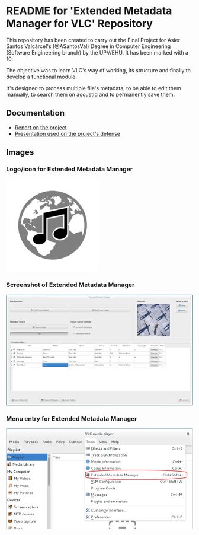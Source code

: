 README for 'Extended Metadata Manager for VLC' Repository
===============================

This repository has been created to carry out the Final Project for Asier Santos Valcárcel's (@ASantosVal) Degree in Computer Engineering (Software Engineering branch) by the UPV/EHU. It has been marked with a 10.

The objective was to learn VLC's way of working, its structure and finally to develop a functional module.

It's designed to process multiple file's metadata, to be able to edit them manually, to search them on [acoustId](https://acoustid.org/) and to permanently save them.

## Documentation
* [Report on the project](https://github.com/ASantosVal/EMM_for_VLC/blob/master/Memoria/asier_santos-memoria_v1.1.pdf)
* [Presentation used on the project's defense](https://github.com/ASantosVal/EMM_for_VLC/blob/master/Presentaci%C3%B3n/Presentaci%C3%B3n.pdf)

## Images

### Logo/icon for Extended Metadata Manager
<img src="https://github.com/ASantosVal/EMM_for_VLC/blob/master/Memoria/Images/DEV-EMM-logo.png" width="250" height="250">

### Screenshot of Extended Metadata Manager
![Screenshot of Extended Metadata Manager](/Memoria/Images/DEV-EMM_with_data.PNG)

### Menu entry for Extended Metadata Manager
![Menu entry for Extended Metadata Manager](https://github.com/ASantosVal/EMM_for_VLC/blob/master/Memoria/Images/DEV-EMM-on-menu.PNG)

